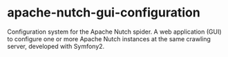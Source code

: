 # apache-nutch-gui-configuration
Configuration system for the Apache Nutch spider. A web application (GUI) to configure one or more Apache Nutch instances at the same crawling server, developed with Symfony2.
